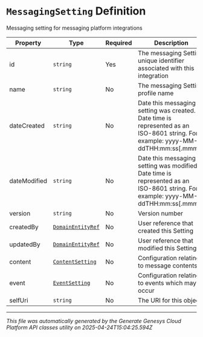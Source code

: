 # `MessagingSetting` Definition

Messaging setting for messaging platform integrations

| Property | Type | Required | Description |
|----------|------|----------|-------------|
| id | `string` | Yes | The messaging Setting unique identifier associated with this integration |
| name | `string` | No | The messaging Setting profile name |
| dateCreated | `string` | No | Date this messaging setting was created. Date time is represented as an ISO-8601 string. For example: yyyy-MM-ddTHH:mm:ss[.mmm]Z |
| dateModified | `string` | No | Date this messaging setting was modified. Date time is represented as an ISO-8601 string. For example: yyyy-MM-ddTHH:mm:ss[.mmm]Z |
| version | `string` | No | Version number |
| createdBy | [`DomainEntityRef`](domainentityref-definition.md) | No | User reference that created this Setting |
| updatedBy | [`DomainEntityRef`](domainentityref-definition.md) | No | User reference that modified this Setting |
| content | [`ContentSetting`](contentsetting-definition.md) | No | Configuration relating to message contents |
| event | [`EventSetting`](eventsetting-definition.md) | No | Configuration relating to events which may occur |
| selfUri | `string` | No | The URI for this object |

---

*This file was automatically generated by the Generate Genesys Cloud Platform API classes utility on 2025-04-24T15:04:25.594Z*
